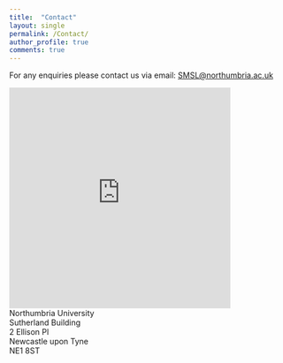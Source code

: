 ```yaml
---
title:  "Contact"
layout: single
permalink: /Contact/
author_profile: true
comments: true
---
```

For any enquiries please contact us via email:
<a href = "mailto: SMSL@northumbria.ac.uk">SMSL@northumbria.ac.uk</a>

<!---
### Research Group Leadership

<a href = "mailto: ben.xu@northumbria.ac.uk">Prof Ben Xu</a> and <a href = "mailto: hamdi.torun@northumbria.ac.uk">Dr Hamdi Torun</a>
--->

<iframe src="https://www.google.com/maps/embed?pb=!1m18!1m12!1m3!1d2289.782890508836!2d-1.6093526839332823!3d54.97690645902953!2m3!1f0!2f0!3f0!3m2!1i1024!2i768!4f13.1!3m3!1m2!1s0x487e70e112c5e9f7%3A0x79a7c60c923dce07!2sNorthumbria%20University!5e0!3m2!1sen!2suk!4v1638624080926!5m2!1sen!2suk" width="400" height="400" style="border:0;" allowfullscreen="" loading="lazy"></iframe> <br>
Northumbria University<br>
Sutherland Building<br>
2 Ellison Pl<br>
Newcastle upon Tyne<br>
NE1 8ST

